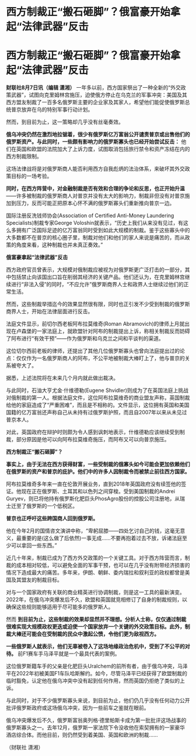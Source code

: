 # 西方制裁正“搬石砸脚”？俄富豪开始拿起“法律武器”反击

# 西方制裁正“搬石砸脚”？俄富豪开始拿起“法律武器”反击

**财联社8月7日讯（编辑 潇湘）**
一年多以前，西方国家祭出了一种全新的“外交政策武器”，试图向克里姆林宫施压，迫使俄方停止在乌克兰的军事冲突：美国及其西方盟友制裁了一百多名俄罗斯主要的企业家及其家人，希望他们能促使俄罗斯总统普京放弃在乌的特别军事行动计划。

然而，到目前为止，这一策略却几乎没有丝毫奏效。

**俄乌冲突仍然在激烈地拉锯着，很少有俄罗斯亿万富翁公开谴责普京或出售他们的俄罗斯资产。与此同时，一些颇有影响力的俄罗斯寡头也已经开始尝试反击：**
他们在英国和欧盟的法院加大了上诉力度，试图取消包括旅行禁令和资产冻结在内的西方制裁限制。

这场法律战将是对俄罗斯商人能否利用西方自我彪炳的法治体系，来破坏其外交政策目标的一场考验。

**同时，在西方阵营中，对金融制裁是否有效和合理的争论和反思，也正开始升温**
——许多被制裁的俄罗斯商人对普京并没有太大的影响力，制裁非但没有对普京施加到压力，反而可能正把原本心怀不满的俄罗斯寡头们重新推向普京一边。

国际注册反洗钱师协会(Association of Certified Anti-Money Laundering
Specialists)制裁专家George
Voloshin就表示，“历史上我们从来没有见过，有这么多拥有广泛国际足迹的亿万富翁同时受到如此大规模的制裁。鉴于这些寡头中的大多数都不在普京的核心圈子里，制裁对他们和他们的家人来说是痛苦的，而从政策的角度来看，这种制裁也并未真正奏效。”

**俄富豪拿起“法律武器”反击**

西方政府官员曾表示，大规模对俄制裁应被视为对俄罗斯更广泛打击的一部分，其中包括禁止向该国出口旨在削弱其经济的关键产品。他们还认为，在克里姆林宫继续进行“非法入侵”的同时，“不应允许”俄罗斯商界人士和政界人士继续过他们的正常生活。

然而，这些制裁举措迄今的效果显然很有限，同时也正引发不少受到制裁的俄罗斯商界人士，开始在法律层面进行反击。

法庭文件显示，前切尔西老板阿布拉莫维奇(Roman
Abramovich)的律师上月就出现在卢森堡的一家法庭上，就欧盟针对阿布的制裁提出上诉，称相关制裁反而妨碍了阿布进行“有效干预”——作为俄罗斯和乌克兰之间和平谈判的渠道。

这位切尔西前老板的律师，还提出了其他几位俄罗斯寡头也曾向法庭提出过的论点：仅仅作为一名俄罗斯商人的阿布，不公平地被制裁大棒盯上了，他与普京的关系被夸大了。

据悉，上述法院将在未来几个月内就此做出裁决。

与此同时，石油大亨尤金·什维德勒(Eugene
Shvidler)则成为了在英国法庭上挑战对俄制裁的第一人。根据法庭文件，这位阿布拉莫维奇的商业盟友声称，英国制裁给他的家庭造成了“严重困难”，而且是不相称的。文件显示，这位拥有英国和美国国籍的亿万富翁还声称自己从未持有过俄罗斯护照，而且自2007年以来从未见过普京本人。

对此，英国政府在辩护时则颇为令人感到讽刺地表示，什维德勒应该继续受到制裁，部分原因是他可以向阿布拉莫维奇施压，而阿布又可以向普京施压。

**西方制裁正“搬石砸脚”？**

**事实上，由于无法在西方获得财富，一些受制裁的俄寡头如今可能会更加依赖他们在俄罗斯的资产和普京的庇护。他们中的许多人因制裁令而被禁止前往西方国家。**

阿布拉莫维奇多年来一直在伦敦开展业务，直到2018年英国政府没有续签他的签证。他现在正在俄罗斯、土耳其和以色列之间穿梭。受到美国制裁的Andrei
Guryev，则已将他持有俄罗斯化肥巨头PhosAgro股份的控股公司注册地，从瑞士迁至了俄罗斯的一个低税区。

**普京也正呼吁这些跨国商人回到俄罗斯。**

他在今年2月的国情咨文演讲中称，“卑躬屈膝——四处乞讨自己的钱，这毫无意义，最重要的是(这么做了后依然)一事无成……不要再抱着过去不放，诉诸法庭至少可以拿回一些东西。”

近几十年来，制裁已成为了西方外交政策的一个关键工具。对于西方阵营而言，制裁的成本相对较低，可以避免全面的军事干预，也可以在几乎没有附带经济损害的情况下造成最大的痛苦。多年来，伊朗、朝鲜、委内瑞拉和叙利亚的政权都曾是美国及其盟友的制裁目标。

对与一个国家政府有关联的商业精英进行协调制裁，则是这一工具的最新演变。2022年，在俄乌冲突爆发后不久，欧盟和英国就竞相修订了自身的制裁规则，以确保这些规则能够适用于尽可能多的俄罗斯人。

然而
**到目前为止，这些制裁的效果却显然并不理想。分析人士称，仅仅通过制裁很难实现大规模政权更迭或迫使一个国家放弃一个关键的外交政策目标。此外，制裁大棒还可能会在受制裁的民众中激起公愤，令他们更为敌视西方。**

**一些俄罗斯人就表示，他们无辜被卷入了这场地缘政治危机中，受到了不公平的对待。** 前F1赛车手马泽平就是一个最具代表的案例。

这位俄罗斯籍车手的父亲是化肥巨头Uralchem的前所有者，由于俄乌冲突，马泽平在2022年初被美国F1车队哈斯解约。如今，尽管马泽平已经获得了欧盟制裁的临时豁免，认定他在俄乌冲突中没有起到任何作用，然而英国仍拒绝了类似的上诉。

与此同时，对于不少俄罗斯寡头来说，到目前为止，他们仍几乎没有任何动力公开批评俄罗斯政府或这场俄乌冲突，因为一些前车之鉴就在眼前。

俄乌冲突爆发后不久，俄罗斯富翁奥列格·德里帕斯卡成为第一批批评这场战事的俄罗斯寡头之一。去年12月，俄罗斯一家法院下令没收他在索契拥有的一家豪华酒店综合体。而他目前，则仍然受到着美国、英国和欧洲的制裁……

（财联社 潇湘）

